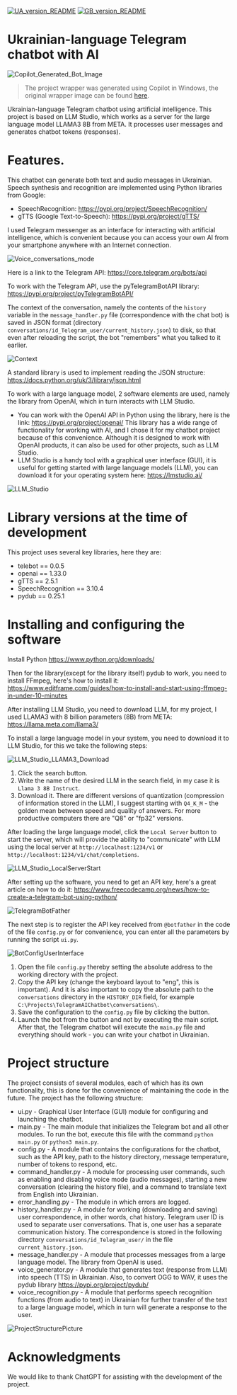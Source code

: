 [![UA_version_README](https://raw.githubusercontent.com/techn0man1ac/TelegramAIChatbot/main/imgs/Flags/UA%402x.png)](https://github.com/techn0man1ac/TelegramAIChatbot/)
[![GB_version_README](https://raw.githubusercontent.com/techn0man1ac/TelegramAIChatbot/main/imgs/Flags/GB%402x.png)](https://github.com/techn0man1ac/TelegramAIChatbot/blob/main/README_EN.md)

# Ukrainian-language Telegram chatbot with AI

![Copilot_Generated_Bot_Image](https://raw.githubusercontent.com/techn0man1ac/TelegramAIChatbot/main/imgs/CopilotGeneratedBotImage.jpg)
> The project wrapper was generated using Copilot in Windows, the original wrapper image can be found [here](https://www.bing.com/images/create/tech01aibot-telegram-bot-image-with-the-text-27hell/1-66376f0c15b14dce9b8543e76374b77a?id=%2ffnQhXHy14ZA7U%2bG1mpTTg%3d%3d&view=detailv2&idpp=genimg&idpclose=1&thId=OIG2.0xK8wnUzR5ppwvD_Vfi3&frame=sydedg&FORM=SYDBIC).

Ukrainian-language Telegram chatbot using artificial intelligence. This project is based on LLM Studio, which works as a server for the large language model LLAMA3 8B from META. It processes user messages and generates chatbot tokens (responses).

# Features.

This chatbot can generate both text and audio messages in Ukrainian. Speech synthesis and recognition are implemented using Python libraries from Google:
- SpeechRecognition: https://pypi.org/project/SpeechRecognition/
- gTTS (Google Text-to-Speech): https://pypi.org/project/gTTS/

I used Telegram messenger as an interface for interacting with artificial intelligence, which is convenient because you can access your own AI from your smartphone anywhere with an Internet connection. 

![Voice_conversations_mode](https://raw.githubusercontent.com/techn0man1ac/TelegramAIChatbot/main/imgs/conversationVoice.png)

Here is a link to the Telegram API: https://core.telegram.org/bots/api

To work with the Telegram API, use the pyTelegramBotAPI library: https://pypi.org/project/pyTelegramBotAPI/

The context of the conversation, namely the contents of the `history` variable in the `message_handler.py` file (correspondence with the chat bot) is saved in JSON format (directory `conversations/id_Telegram_user/current_history.json`) to disk, so that even after reloading the script, the bot "remembers" what you talked to it earlier.

![Context](https://raw.githubusercontent.com/techn0man1ac/TelegramAIChatbot/main/imgs/context.png)

A standard library is used to implement reading the JSON structure: https://docs.python.org/uk/3/library/json.html

To work with a large language model, 2 software elements are used, namely the library from OpenAI, which in turn interacts with LLM Studio.
- You can work with the OpenAI API in Python using the library, here is the link: https://pypi.org/project/openai/
This library has a wide range of functionality for working with AI, and I chose it for my chatbot project because of this convenience. Although it is designed to work with OpenAI products, it can also be used for other projects, such as LLM Studio.
- LLM Studio is a handy tool with a graphical user interface (GUI), it is useful for getting started with large language models (LLM), you can download it for your operating system here: https://lmstudio.ai/

![LLM_Studio](https://raw.githubusercontent.com/techn0man1ac/TelegramAIChatbot/main/imgs/LLM_Studio.png)

# Library versions at the time of development

This project uses several key libraries, here they are:

- telebot == 0.0.5
- openai == 1.33.0
- gTTS == 2.5.1
- SpeechRecognition == 3.10.4
- pydub == 0.25.1

# Installing and configuring the software

Install Python https://www.python.org/downloads/

Then for the library(except for the library itself) pydub to work, you need to install FFmpeg, here's how to install it: https://www.editframe.com/guides/how-to-install-and-start-using-ffmpeg-in-under-10-minutes

After installing LLM Studio, you need to download LLM, for my project, I used LLAMA3 with 8 billion parameters (8B) from META: https://llama.meta.com/llama3/

To install a large language model in your system, you need to download it to LLM Studio, for this we take the following steps:

![LLM_Studio_LLAMA3_Download](https://raw.githubusercontent.com/techn0man1ac/TelegramAIChatbot/main/imgs/LLM_Studio_LLAMA3_Download.png)

1. Click the search button.
2. Write the name of the desired LLM in the search field, in my case it is `Llama 3 8B Instruct`.
3. Download it. There are different versions of quantization (compression of information stored in the LLM), I suggest starting with `Q4_K_M` - the golden mean between speed and quality of answers. For more productive computers there are "Q8" or "fp32" versions.

After loading the large language model, click the `Local Server` button to start the server, which will provide the ability to "communicate" with LLM using the local server at `http://localhost:1234/v1` or `http://localhost:1234/v1/chat/completions`.

![LLM_Studio_LocalServerStart](https://raw.githubusercontent.com/techn0man1ac/TelegramAIChatbot/main/imgs/LLM_Studio_LocalServerStart.png)

After setting up the software, you need to get an API key, here's a great article on how to do it: https://www.freecodecamp.org/news/how-to-create-a-telegram-bot-using-python/

![TelegramBotFather](https://github.com/techn0man1ac/TelegramAIChatbot/blob/main/imgs/TelegramBotFather.png)

The next step is to register the API key received from `@botfather` in the code of the file `config.py` or for convenience, you can enter all the parameters by running the script `ui.py`.

![BotConfigUserInterface](https://raw.githubusercontent.com/techn0man1ac/TelegramAIChatbot/main/imgs/BotConfigUserInterface.png)

1. Open the file `config.py` thereby setting the absolute address to the working directory with the project.
2. Copy the API key (change the keyboard layout to "eng", this is important). And it is also important to copy the absolute path to the `conversations` directory in the `HISTORY_DIR` field, for example `C:\Projects\TelegramAIChatbot\conversations\`.
3. Save the configuration to the `config.py` file by clicking the button.
4. Launch the bot from the button and not by executing the main script. After that, the Telegram chatbot will execute the `main.py` file and everything should work - you can write your chatbot in Ukrainian.

# Project structure

The project consists of several modules, each of which has its own functionality, this is done for the convenience of maintaining the code in the future. The project has the following structure:

- ui.py - Graphical User Interface (GUI) module for configuring and launching the chatbot.
- main.py - The main module that initializes the Telegram bot and all other modules. To run the bot, execute this file with the command `python main.py` or `python3 main.py`.
- config.py - A module that contains the configurations for the chatbot, such as the API key, path to the history directory, message temperature, number of tokens to respond, etc. 
- command_handler.py - A module for processing user commands, such as enabling and disabling voice mode (audio messages), starting a new conversation (clearing the history file), and a command to translate text from English into Ukrainian.
- error_handling.py - The module in which errors are logged.
- history_handler.py - A module for working (downloading and saving) user correspondence, in other words, chat history. Telegram user ID is used to separate user conversations. That is, one user has a separate communication history. The correspondence is stored in the following directory `conversations/id_Telegram_user/` in the file `current_history.json`.
- message_handler.py - A module that processes messages from a large language model. The library from OpenAI is used.
- voice_generator.py - A module that generates text (response from LLM) into speech (TTS) in Ukrainian. Also, to convert OGG to WAV, it uses the pydub library https://pypi.org/project/pydub/
- voice_recognition.py - A module that performs speech recognition functions (from audio to text) in Ukrainian for further transfer of the text to a large language model, which in turn will generate a response to the user.

![ProjectStructurePicture](https://raw.githubusercontent.com/techn0man1ac/TelegramAIChatbot/main/imgs/ProjectStructure.png)

# Acknowledgments

We would like to thank ChatGPT for assisting with the development of the project.
